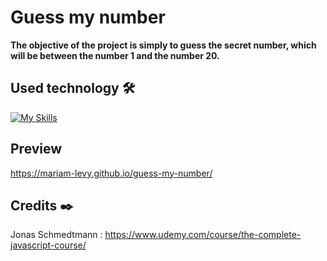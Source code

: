 # Guess my number

**The objective of the project is simply to guess the secret number, which will be between the number 1 and the number 20.**

## Used technology 🛠️
[![My Skills](https://skillicons.dev/icons?i=html,css,js)](https://skillicons.dev)

## Preview
https://mariam-levy.github.io/guess-my-number/

## Credits ✒️
Jonas Schmedtmann : https://www.udemy.com/course/the-complete-javascript-course/

